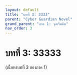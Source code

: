 ```yaml
---
layout: default
title: "บทที่ 3: 3333"
parent: "Cyber Guardian Novel"
grand_parent: "ภาค 1: จุดเริ่มต้น"
nav_order: 3
---
```


# บทที่ 3: 33333

(เนื้อหาบทที่ 3 ของภาค 1)
